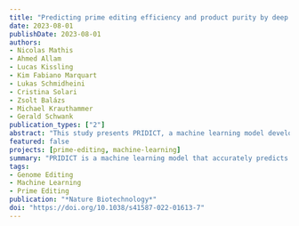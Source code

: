 ```yaml
---
title: "Predicting prime editing efficiency and product purity by deep learning"
date: 2023-08-01
publishDate: 2023-08-01
authors: 
- Nicolas Mathis
- Ahmed Allam
- Lucas Kissling
- Kim Fabiano Marquart
- Lukas Schmidheini
- Cristina Solari
- Zsolt Balázs
- Michael Krauthammer
- Gerald Schwank
publication_types: ["2"]
abstract: "This study presents PRIDICT, a machine learning model developed to predict prime editing efficiency by analyzing a large dataset of pegRNAs. The model demonstrates high accuracy in predicting editing outcomes across diverse genetic edits and is validated in various cell lines and in vivo."
featured: false
projects: [prime-editing, machine-learning]
summary: "PRIDICT is a machine learning model that accurately predicts prime editing efficiency, validated across diverse genetic edits and various experimental conditions."
tags:
- Genome Editing
- Machine Learning
- Prime Editing
publication: "*Nature Biotechnology*"
doi: "https://doi.org/10.1038/s41587-022-01613-7"
---
```

